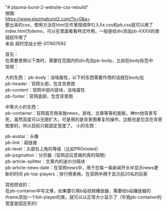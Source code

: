 "# plazma-burst-2-website-css-rebuild"  
根据:  
https://www.plazmaburst2.com/?s=0&a=  
整出来的css，使用方法在html文件里按顺序引入fix.css和pb.css就可以用了  
index.html为demo，可以在里面看看样式咋用，一般是给div添加pb-XXXX的类就起作用了  
来自 超时空战士吧-317607692  

首先：  
在需要使用以下类时，需要在范围内的div先加pb-body，比如在body标签中  
常用：  

大的东西：
pb-body：没啥属性，以下的东西需要作用的话就在body加  
pb-header：官网头部，包含背景图  
pb-content：官网中部内容块，没啥属性  
pb-footer：官网底部，包含背景图  

中等大小的东西：  
pb-container：官网首页用来放news，游戏，文章等等的面板，神tm他背景写死，虽然高度可以无限扩大，可是用的是背景图重复的操作，边框也是包含在背景图里的，所以目前只能固定宽度了。
小的东西：  

pb-avatar：头像  
pb-link：超链接  
pb-level：头部右上角的等级（比如PROmoted）  
pb-pagination：分页器（官网这玩意做的真的简陋）  
pb-article-splitter：文章内的迷の分隔块  
pb-article-news-date：在官网news中，用于在每一条新闻开头中显示news更新的时间
pb-top-players：排行榜表格，在官网中用于显示前20名的玩家  

其他想说的：  
在pb-container中写文章，如果要引用b站视频播放器，需要给b站播放器的iframe添加一个bili-player的类，就可以以正常大小显示了（毕竟pb-container的宽度是固定死的）